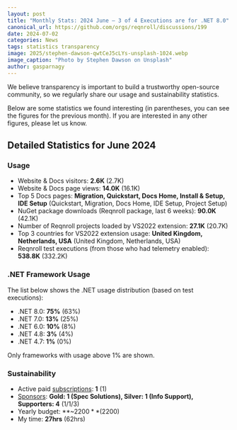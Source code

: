 ```yaml
---
layout: post
title: "Monthly Stats: 2024 June — 3 of 4 Executions are for .NET 8.0"
canonical_url: https://github.com/orgs/reqnroll/discussions/199
date: 2024-07-02
categories: News
tags: statistics transparency
image: 2025/stephen-dawson-qwtCeJ5cLYs-unsplash-1024.webp
image_caption: "Photo by Stephen Dawson on Unsplash"
author: gasparnagy
---
```


We believe transparency is important to build a trustworthy open-source community, so we regularly share our usage and sustainability statistics.

Below are some statistics we found interesting (in parentheses, you can see the figures for the previous month). If you are interested in any other figures, please let us know.

## Detailed Statistics for June 2024

### Usage

* Website & Docs visitors: **2.6K** (2.7K)
* Website & Docs page views: **14.0K** (16.1K)
* Top 5 Docs pages: **Migration, Quickstart, Docs Home, Install & Setup, IDE Setup** (Quickstart, Migration, Docs Home, IDE Setup, Project Setup)
* NuGet package downloads (Reqnroll package, last 6 weeks): **90.0K** (42.1K)
* Number of Reqnroll projects loaded by VS2022 extension: **27.1K** (20.7K)
* Top 3 countries for VS2022 extension usage: **United Kingdom, Netherlands, USA** (United Kingdom, Netherlands, USA)
* Reqnroll test executions (from those who had telemetry enabled): **538.8K** (332.2K)

### .NET Framework Usage

The list below shows the .NET usage distribution (based on test executions):

* .NET 8.0: **75%** (63%)
* .NET 7.0: **13%** (25%)
* .NET 6.0: **10%** (8%)
* .NET 4.8: **3%** (4%)
* .NET 4.7: **1%** (0%)

Only frameworks with usage above 1% are shown.

### Sustainability

* Active paid [subscriptions](https://reqnroll.net/support/): **1** (1)
* [Sponsors](https://reqnroll.net/sponsorship/): **Gold: 1 (Spec Solutions), Silver: 1 (Info Support), Supporters: 4** (1/1/3)
* Yearly budget: **~$2200** ($2200)
* My time: **27hrs** (62hrs)
